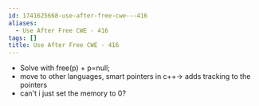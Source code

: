 ```yaml
---
id: 1741625668-use-after-free-cwe---416
aliases:
  - Use After Free CWE - 416
tags: []
title: Use After Free CWE - 416
---
```


- Solve with free(p) + p=null;
- move to other languages, smart pointers in c++-> adds tracking to the pointers
- can't i just set the memory to 0?
